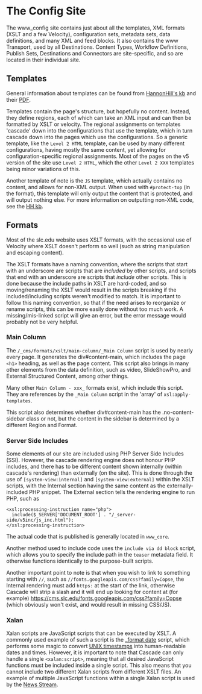 # The Config Site

The www_config site contains just about all the templates, XML formats (XSLT and a few Velocity), configuration sets, metadata sets, data definitions, and many XML and feed blocks. It also contains the www Transport, used by all Destinations.
Content Types, Workflow Definitions, Publish Sets, Destinations and Connectors are site-specific, and so are located in their individual site.

## Templates

General information about templates can be found from [HannonHill's kb](http://www.hannonhill.com/kb/Template/index.html) and their [PDF](http://www.hannonhill.com/downloads/pdf/white-papers/Templates_in_a_CMS.pdf).

Templates contain the page's structure, but hopefully no content. Instead, they define regions, each of which can take an XML input and can then be formatted by XSLT or velocity.
The regional assignments on templates 'cascade' down into the configurations that use the template, which in turn cascade down into the pages which use the configurations.
So a generic template, like the `Level 2 HTML` template, can be used by many different configurations, having mostly the same content, yet allowing for configuration-specific regional assignments.
Most of the pages on the v5 version of the site use `Level 2 HTML`, which the other `Level 2 XXX` templates being minor variations of this.

Another template of note is the `JS` template, which actually contains no content, and allows for non-XML output.
When used with `#protect-top` (in the format), this template will only output the content that is protected, and will output nothing else.
For more information on outputting non-XML code, see the [HH kb](http://www.hannonhill.com/kb/Code-Sections/index.html).

## Formats

Most of the slc.edu website uses XSLT formats, with the occasional use of Velocity where XSLT doesn't perform so well (such as string manipulation and escaping content).

The XSLT formats have a naming convention, where the scripts that start with an underscore are scripts that are _included_ by other scripts, and scripts that end with an underscore are scripts that _include_ other scripts.
This is done because the include paths in XSLT are hard-coded, and so moving/renaming the XSLT would result in the scripts breaking if the included/including scripts weren't modified to match.
It is important to follow this naming convention, so that if the need arises to reorganize or rename scripts, this can be more easily done without too much work.
A missing/mis-linked script will give an error, but the error message would probably not be very helpful.

### Main Column

The `/_cms/formats/xslt/main-column/_Main Column` script is used by nearly every page.
It generates the div#content-main, which includes the page `<h1>` heading, as well as the page content.
This script also brings in many other elements from the data definition, such as video, SlideShowPro, and External Structured Content, among other things.

Many other `Main Column - xxx_` formats exist, which include this script. They are references by the `_Main Column` script in the 'array' of `xsl:apply-templates`.

This script also determines whether div#content-main has the .no-content-sidebar class or not, but the content in the sidebar is determined by a different Region and Format.

### Server Side Includes

Some elements of our site are included using PHP Server Side Includes (SSI). 
However, the cascade rendering engine does not honour PHP includes, and there has to be different content shown internally (within cascade's rendering) than externally (on the site).
This is done through the use of `[system-view:internal]` and `[system-view:external]` within the XSLT scripts, with the Internal section having the same content as the externally-included PHP snippet.
The External section tells the rendering engine to run PHP, such as

    <xsl:processing-instruction name="php">
      include($_SERVER['DOCUMENT_ROOT'] . "/_server-side/v5inc/js_inc.html");
    </xsl:processing-instruction>

The actual code that is published is generally located in `www_core`.

Another method used to include code uses the `include via dd block` script, which allows you to specify the include path in the `teaser` metadata field.
It otherwise functions identically to the purpose-built scripts.

Another important point to note is that when you wish to link to something starting with `//`, such as `//fonts.googleapis.com/css?family=Copse`, the Internal rendering must add `https:` at the start of the link, otherwise Cascade will strip a slash and it will end up looking for content at (for example) https://cms.slc.edu/fonts.googleapis.com/css?family=Copse (which obviously won't exist, and would result in missing CSS/JS).

### Xalan

Xalan scripts are JavaScript scripts that can be executed by XSLT.
A commonly used example of such a script is the [_format date](https://cms.slc.edu:8443/entity/open.act?id=fc2d19267f000002005b702508dc5c56&type=format&) script, which performs some magic to convert [UNIX timestamps](https://en.wikipedia.org/wiki/Unix_timestamp) into human-readable dates and times.
However, it is important to note that Cascade can only handle a single `<xalan:script>`, meaning that all desired JavaScript functions must be included inside a single script.
This also means that you cannot include two different Xalan scripts from different XSLT files.
An example of multiple JavaScript functions within a single Xalan script is used by the [News Stream](https://cms.slc.edu:8443/entity/open.act?id=214b67b97f00000210d38f43019dd35b&type=format&).

